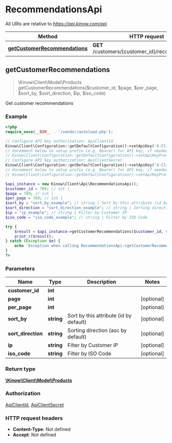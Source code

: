 # RecommendationsApi

All URIs are relative to *https://api.kinow.com/api*

Method | HTTP request | Description
------------- | ------------- | -------------
[**getCustomerRecommendations**](#getCustomerRecommendations) | **GET** /customers/{customer_id}/recommendations | 


## **getCustomerRecommendations**
> \Kinow\Client\Model\Products getCustomerRecommendations($customer_id, $page, $per_page, $sort_by, $sort_direction, $ip, $iso_code)



Get customer recommendations

### Example
```php
<?php
require_once(__DIR__ . '/vendor/autoload.php');

// Configure API key authorization: ApiClientId
Kinow\Client\Configuration::getDefaultConfiguration()->setApiKey('X-Client-Id', 'YOUR_API_KEY');
// Uncomment below to setup prefix (e.g. Bearer) for API key, if needed
// Kinow\Client\Configuration::getDefaultConfiguration()->setApiKeyPrefix('X-Client-Id', 'Bearer');
// Configure API key authorization: ApiClientSecret
Kinow\Client\Configuration::getDefaultConfiguration()->setApiKey('X-Client-Secret', 'YOUR_API_KEY');
// Uncomment below to setup prefix (e.g. Bearer) for API key, if needed
// Kinow\Client\Configuration::getDefaultConfiguration()->setApiKeyPrefix('X-Client-Secret', 'Bearer');

$api_instance = new Kinow\Client\Api\RecommendationsApi();
$customer_id = 789; // int | 
$page = 789; // int | 
$per_page = 789; // int | 
$sort_by = "sort_by_example"; // string | Sort by this attribute (id by default)
$sort_direction = "sort_direction_example"; // string | Sorting direction (asc by default)
$ip = "ip_example"; // string | Filter by Customer IP
$iso_code = "iso_code_example"; // string | Filter by ISO Code

try {
    $result = $api_instance->getCustomerRecommendations($customer_id, $page, $per_page, $sort_by, $sort_direction, $ip, $iso_code);
    print_r($result);
} catch (Exception $e) {
    echo 'Exception when calling RecommendationsApi->getCustomerRecommendations: ', $e->getMessage(), PHP_EOL;
}
?>
```

### Parameters

Name | Type | Description  | Notes
------------- | ------------- | ------------- | -------------
 **customer_id** | **int**|  |
 **page** | **int**|  | [optional]
 **per_page** | **int**|  | [optional]
 **sort_by** | **string**| Sort by this attribute (id by default) | [optional]
 **sort_direction** | **string**| Sorting direction (asc by default) | [optional]
 **ip** | **string**| Filter by Customer IP | [optional]
 **iso_code** | **string**| Filter by ISO Code | [optional]

### Return type

[**\Kinow\Client\Model\Products**](#Products)

### Authorization

[ApiClientId](#ApiClientId), [ApiClientSecret](#ApiClientSecret)

### HTTP request headers

 - **Content-Type**: Not defined
 - **Accept**: Not defined

